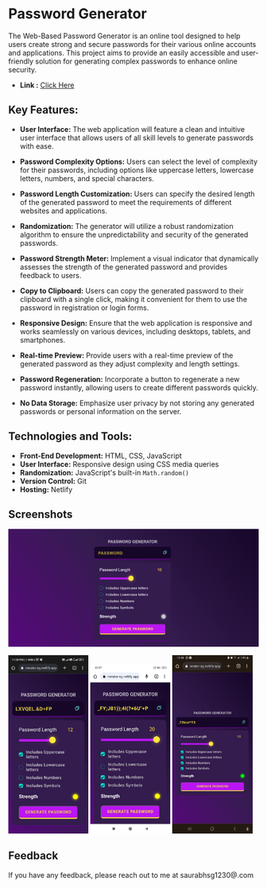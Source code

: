 
# Password Generator

The Web-Based Password Generator is an online tool designed to help users create strong and secure passwords for their various online accounts and applications. This project aims to provide an easily accessible and user-friendly solution for generating complex passwords to enhance online security.

- **Link :**  [Click Here](https://password-generator-sg.netlify.app/)
## Key Features:
- **User Interface:** The web application will feature a clean and intuitive user interface that allows users of all skill levels to generate passwords with ease.
- **Password Complexity Options:** Users can select the level of complexity for their passwords, including options like uppercase letters, lowercase letters, numbers, and special characters.

- **Password Length Customization:** Users can specify the desired length of the generated password to meet the requirements of different websites and applications.

-  **Randomization:** The generator will utilize a robust randomization algorithm to ensure the unpredictability and security of the generated passwords.

-  **Password Strength Meter:** Implement a visual indicator that dynamically assesses the strength of the generated password and provides feedback to users.

 -  **Copy to Clipboard:** Users can copy the generated password to their clipboard with a single click, making it convenient for them to use the password in registration or login forms.

- **Responsive Design:** Ensure that the web application is responsive and works seamlessly on various devices, including desktops, tablets, and smartphones.

- **Real-time Preview:** Provide users with a real-time preview of the generated password as they adjust complexity and length settings.

-  **Password Regeneration:** Incorporate a button to regenerate a new password instantly, allowing users to create different passwords quickly.

-  **No Data Storage:** Emphasize user privacy by not storing any generated passwords or personal information on the server.


 

## Technologies and Tools:

- **Front-End Development:** HTML, CSS, JavaScript 
- **User Interface:** Responsive design using CSS media queries
- **Randomization:** JavaScript's built-in `Math.random()` 
- **Version Control:** Git
- **Hosting:** Netlify




## Screenshots

<img src = "Screenshot 2023-08-16 231256.png" alt = "Screenshots">
<p float ="left">
<img src = "ss.jpeg" width="32%" alt = "Screenshots">
<img src = "screenshots (1).jpeg" width="32%" alt = "Screenshots">
<img src = "screenshots (2).jpeg" width="32%" alt = "Screenshots">
</p>



## Feedback

If you have any feedback, please reach out to me at saurabhsg1230@.com

